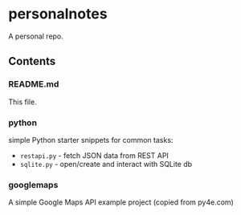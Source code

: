 # personalnotes
A personal repo.

## Contents
### README.md
This file.

### python
simple Python starter snippets for common tasks:
* `restapi.py` - fetch JSON data from REST API
* `sqlite.py` - open/create and interact with SQLite db

### googlemaps
A simple Google Maps API example project (copied from py4e.com)
